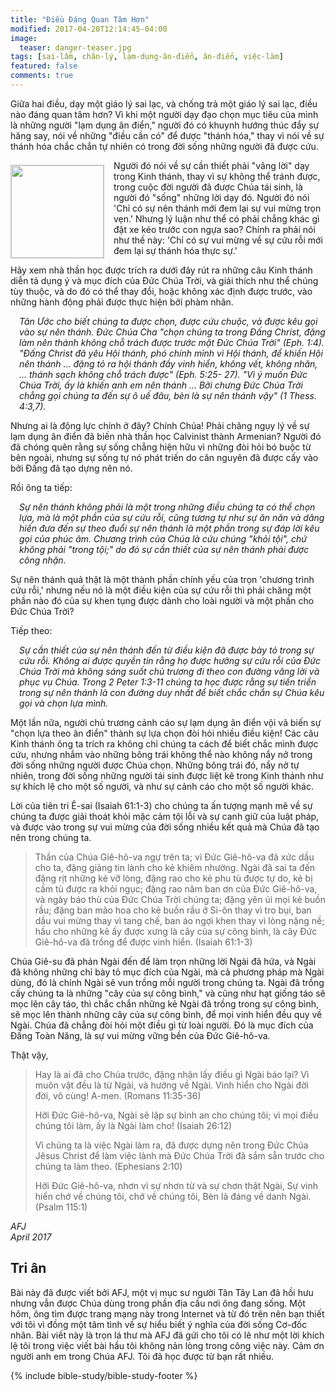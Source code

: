```yaml
---
title: "Điều Đáng Quan Tâm Hơn"
modified: 2017-04-20T12:14:45-04:00
image: 
  teaser: danger-teaser.jpg
tags: [sai-lầm, chân-lý, lạm-dụng-ân-điển, ân-điển, việc-làm]
featured: false
comments: true
---
```


<!-- {% include toc.html %} -->

Giữa hai điều, dạy một giáo lý sai lạc, và chống trả một giáo lý sai lạc, điều nào đáng quan tâm hơn? Vì khi một người dạy đạo chọn mục tiêu của mình là những người "lạm dụng ân điển," người đó có khuynh hướng thúc đẩy sự hăng say, nói về những "điều cần có" để được "thánh hóa," thay vì nói về sự thánh hóa chắc chắn tự nhiên có trong đời sống những người đã được cứu.

<img alt src="{{ site.url }}/assets/images/danger-teaser.jpg" style="border: 1px solid #cccccc; margin: 7px 15px 0px 0px; max-width: 100%; height: 148px; padding: 0px; float: left;">
Người đó nói về sự cần thiết phải "vâng lời" dạy trong Kinh thánh, thay vì sự không thể tránh được, trong cuộc đời người đã được Chúa tái sinh, là người đó "sống" những lời dạy đó.  Người đó nói 'Chỉ có sự nên thánh mới đem lại sự vui mừng trọn vẹn.'  Nhưng lý luận như thể có phải chẳng khác gì đặt xe kéo trước con ngựa sao?  Chính ra phải nói như thế này:  'Chỉ có sự vui mừng về sự cứu rỗi mới đem lại sự thánh hóa thực sự.'

Hãy xem nhà thần học được trích ra dưới đây rút ra những câu Kinh thánh diễn tả dụng ý và mục đích của Đức Chúa Trời, và giải thích như thể chúng tùy thuộc, và do đó có thể thay đổi, hoặc không xác định được trước, vào những hành động phải được thực hiện bởi phàm nhân. 
 
<p style="padding-left: 1em;"><em>Tân Ước cho biết chúng ta được chọn, được cứu chuộc, và được kêu gọi vào sự nên thánh.  Đức Chúa Cha "chọn chúng ta trong Đấng Christ, đặng làm nên thánh không chỗ trách được trước mặt Đức Chúa Trời" (Eph. 1:4). "Đấng Christ đã yêu Hội thánh, phó chính mình vì Hội thánh, để khiến Hội nên thánh ... đặng tỏ ra hội thánh đầy vinh hiển, không vết, không nhăn, ... thánh sạch không chỗ trách được" (Eph. 5:25- 27). "Vì ý muốn Đức Chúa Trời, ấy là khiến anh em nên thánh ... Bởi chưng Đức Chúa Trời chẳng gọi chúng ta đến sự ô uế đâu, bèn là sự nên thánh vậy" (1 Thess. 4:3,7).</em></p>
 
Nhưng ai là động lực chính ở đây?  Chính Chúa!  Phải chăng ngụy lý về sự lạm dụng ân điển đã biến nhà thần học Calvinist thành Armenian? Người đó đã chóng quên rằng sự sống chẳng hiện hữu vì những đòi hỏi bó buộc từ bên ngoài, nhưng sự sống tự nó phát triến do căn nguyên đã được cấy vào bởi Đấng đã tạo dựng nên nó.

Rồi ông ta tiếp:

<p style="padding-left: 1em;"><em>Sự nên thánh không phải là một trong những điều chúng ta có thể chọn lựa, mà là một phần của sự cứu rỗi, cũng tương tự như sự ăn năn và dâng hiến đưa đến sự theo đuổi sự nên thánh là một phần trong sự đáp lời kêu gọi của phúc âm. Chương trình của Chúa là cứu chúng "khỏi tội", chứ không phải "trong tội;"  do đó sự cần thiết của sự nên thánh phải được công nhận.</em></p>
 
Sự nên thánh quả thật là một thành phần chính yếu của trọn 'chương trình cứu rỗi,' nhưng nếu nó là một điều kiện của sự cứu rỗi thì phải chăng một phần nào đó của sự khen tụng được dành cho loài người và một phần cho Đức Chúa Trời?
 
Tiếp theo:
 
<p style="padding-left: 1em;"><em>Sự cần thiết của sự nên thánh đến từ điều kiện đã được bày tỏ trong sự cứu rỗi. Không ai được quyền tin rằng họ được hưởng sự cứu rỗi của Đức Chúa Trời mà không sáng suốt chủ trương đi theo con đường vâng lời và phục vụ Chúa. Trong 2 Peter 1:3-11 chúng ta học được rằng sự tiến triển trong sự nên thánh là con đường duy nhất để biết chắc chắn sự Chúa kêu gọi và chọn lựa mình.</em></p>
 
Một lần nữa, người chủ trương cảnh cáo sự lạm dụng ân điển vội vã biến sự "chọn lựa theo ân điển" thành sự lựa chọn đòi hỏi nhiều điều kiện!  Các câu Kinh thánh ông ta trích ra không chỉ chúng ta cách để biết chắc mình được cứu, nhưng nhắm vào những bông trái không thể nào không nẩy nở trong đời sống những người được Chúa chọn. Những bông trái đó, nẩy nở tự nhiên, trong đời sống những người tái sinh được liệt kê trong Kinh thánh như sự khích lệ cho một số người, và như sự cảnh cáo cho một số người khác.
 
Lời của tiên tri Ê-sai (Isaiah 61:1-3) cho chúng ta ấn tượng mạnh mẽ về sự chúng ta được giải thoát khỏi mặc cảm tội lỗi và sự canh giữ của luật pháp, và được vào trong sự vui mừng của đời sống nhiều kết quả mà Chúa đã tạo nên trong chúng ta.
 
> Thần của Chúa Giê-hô-va ngự trên ta; vì Đức Giê-hô-va đã xức dầu cho ta, đặng giảng tin lành cho kẻ khiêm nhường. Ngài đã sai ta đến đặng rịt những kẻ vỡ lòng, đặng rao cho kẻ phu tù được tự do, kẻ bị cầm tù được ra khỏi ngục; đặng rao năm ban ơn của Đức Giê-hô-va, và ngày báo thù của Đức Chúa Trời chúng ta; đặng yên ủi mọi kẻ buồn rầu; đặng ban mão hoa cho kẻ buồn rầu ở Si-ôn thay vì tro bụi, ban dầu vui mừng thay vì tang chế, ban áo ngợi khen thay vì lòng nặng nề; hầu cho những kẻ ấy được xưng là cây của sự công bình, là cây Đức Giê-hô-va đã trồng để được vinh hiển. (Isaiah 61:1-3)
 
Chúa Giê-su đã phán Ngài đến để làm trọn những lời Ngài đã hứa, và Ngài đã không những chỉ bày tỏ mục đích của Ngài, mà cả phương pháp mà Ngài dùng, đó là chính Ngài sẽ vun trồng mỗi người trong chúng ta. Ngài đã trồng cấy chúng ta là những "cây của sự công bình," và cũng như hạt giống táo sẽ mọc lên cây táo, thì chắc chắn những kẻ Ngài đã trồng trong sự công bình, sẽ mọc lên thành những cây của sự công bình, để mọi vinh hiển đều quy về Ngài. Chúa đã chẳng đòi hỏi một điều gì từ loài người. Đó là mục đích của Đấng Toàn Năng, là sự vui mừng vững bền của Đức Giê-hô-va.
 
Thật vậy,
 
> Hay là ai đã cho Chúa trước, đặng nhận lấy điều gì Ngài báo lại? Vì muôn vật đều là từ Ngài, và hướng về Ngài. Vinh hiển cho Ngài đời đời, vô cùng! A-men. (Romans 11:35-36)
> 
> Hỡi Đức Giê-hô-va, Ngài sẽ lập sự bình an cho chúng tôi; vì mọi điều chúng tôi làm, ấy là Ngài làm cho! (Isaiah 26:12)
> 
> Vì chúng ta là việc Ngài làm ra, đã được dựng nên trong Đức Chúa Jêsus Christ để làm việc lành mà Đức Chúa Trời đã sắm sẵn trước cho chúng ta làm theo. (Ephesians 2:10)
> 
> Hỡi Đức Giê-hô-va, nhơn vì sự nhơn từ và sự chơn thật Ngài, Sự vinh hiển chớ về chúng tôi, chớ về chúng tôi, Bèn là đáng về danh Ngài. (Psalm 115:1)
 
<em>AFJ<br />
April 2017</em>

## Tri ân

Bài này đã được viết bởi AFJ, một vị mục sư người Tân Tây Lan đã hồi hưu nhưng vẫn được Chúa dùng trong phần địa cầu nơi ông đang sống. Một hôm, ông tìm được trang mạng này trong Internet và từ đó trên nên bạn thiết với tôi vì đồng một tâm tình về sự hiểu biết ý nghĩa của đời sống Cơ-đốc nhân. Bài viết này là trọn lá thư mà AFJ đã gứi cho tôi có lẽ như một lời khích lệ tôi trong việc viết bài hầu tôi không nản lòng trong công việc này. Cảm ơn người anh em trong Chúa AFJ. Tôi đã học được từ bạn rất nhiều.

{% include bible-study/bible-study-footer %}

